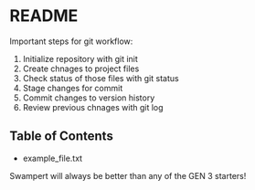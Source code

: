 # README #

Important steps for git workflow:

1. Initialize repository with git init
2. Create chnages to project files
3. Check status of those files with git status
4. Stage changes for commit
5. Commit changes to version history
6. Review previous chnages with git log

## Table of Contents ##

- example_file.txt

Swampert will always be better than any of the GEN 3 starters!